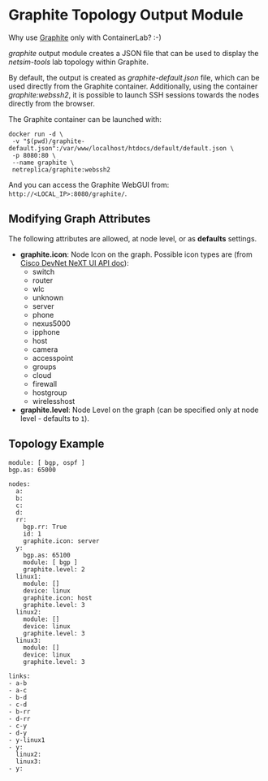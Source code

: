 # Graphite Topology Output Module

Why use [Graphite](https://github.com/netreplica/graphite) only with ContainerLab? :-)

*graphite* output module creates a JSON file that can be used to display the *netsim-tools* lab topology within Graphite.

By default, the output is created as *graphite-default.json* file, which can be used directly from the Graphite container. Additionally, using the container *graphite:webssh2*, it is possible to launch SSH sessions towards the nodes directly from the browser.

The Graphite container can be launched with:
```
docker run -d \
 -v "$(pwd)/graphite-default.json":/var/www/localhost/htdocs/default/default.json \
 -p 8080:80 \
 --name graphite \
 netreplica/graphite:webssh2
```

And you can access the Graphite WebGUI from: `http://<LOCAL_IP>:8080/graphite/`.

## Modifying Graph Attributes

The following attributes are allowed, at node level, or as **defaults** settings.
* **graphite.icon**: Node Icon on the graph. Possible icon types are (from [Cisco DevNet NeXT UI API doc](https://developer.cisco.com/site/neXt/document/api-reference-manual/files/src_js_graphic_svg_Icons.js/#l11)):
  * switch
  * router
  * wlc
  * unknown
  * server
  * phone
  * nexus5000
  * ipphone
  * host
  * camera
  * accesspoint
  * groups
  * cloud
  * firewall
  * hostgroup
  * wirelesshost
* **graphite.level**: Node Level on the graph (can be specified only at node level - defaults to `1`).

## Topology Example

```
module: [ bgp, ospf ]
bgp.as: 65000

nodes:
  a:
  b:
  c:
  d:
  rr:
    bgp.rr: True
    id: 1
    graphite.icon: server
  y:
    bgp.as: 65100
    module: [ bgp ]
    graphite.level: 2
  linux1:
    module: []
    device: linux
    graphite.icon: host
    graphite.level: 3
  linux2:
    module: []
    device: linux
    graphite.level: 3
  linux3:
    module: []
    device: linux
    graphite.level: 3

links:
- a-b
- a-c
- b-d
- c-d
- b-rr
- d-rr
- c-y
- d-y
- y-linux1
- y:
  linux2:
  linux3:
- y:
```
